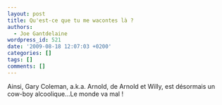```yaml
---
layout: post
title: Qu'est-ce que tu me wacontes là ?
authors:
  - Joe Gantdelaine
wordpress_id: 521
date: '2009-08-18 12:07:03 +0200'
categories: []
tags: []
comments: []
---
```

Ainsi, Gary Coleman, a.k.a. Arnold, de Arnold et Willy, est désormais un cow-boy alcoolique...Le monde va mal !
